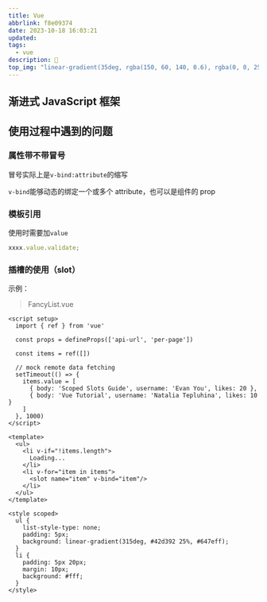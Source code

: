 ```yaml
---
title: Vue
abbrlink: f8e09374
date: 2023-10-18 16:03:21
updated:
tags:
  - vue
description: 🐖
top_img: "linear-gradient(35deg, rgba(150, 60, 140, 0.6), rgba(0, 0, 255, 0.3), rgba(128, 0, 128, 0.6), rgba(204, 0, 102, 0.6), rgba(100, 40, 100, 0.6))"
---
```


## 渐进式 JavaScript 框架

## 使用过程中遇到的问题

### 属性带不带冒号

冒号实际上是`v-bind:attribute`的缩写

`v-bind`能够动态的绑定一个或多个 attribute，也可以是组件的 prop

### 模板引用

使用时需要加`value`

```js
xxxx.value.validate;
```

### 插槽的使用（slot）

示例：

> FancyList.vue

```vue
<script setup>
  import { ref } from 'vue'

  const props = defineProps(['api-url', 'per-page'])

  const items = ref([])

  // mock remote data fetching
  setTimeout(() => {
    items.value = [
      { body: 'Scoped Slots Guide', username: 'Evan You', likes: 20 },
      { body: 'Vue Tutorial', username: 'Natalia Tepluhina', likes: 10 }
    ]
  }, 1000)
</script>

<template>
  <ul>
    <li v-if="!items.length">
      Loading...
    </li>
    <li v-for="item in items">
      <slot name="item" v-bind="item"/>
    </li>
  </ul>
</template>

<style scoped>
  ul {
    list-style-type: none;
    padding: 5px;
    background: linear-gradient(315deg, #42d392 25%, #647eff);
  }
  li {
    padding: 5px 20px;
    margin: 10px;
    background: #fff;
  }
</style>
```

> 

